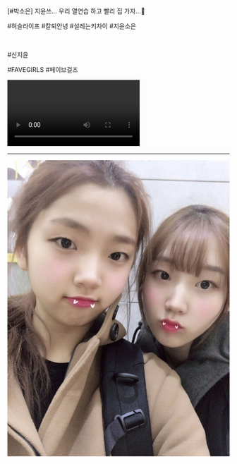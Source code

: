 \[#박소은\] 지윤쓰... 우리 열연습 하고 빨리 집 가자...💪

#허슬라이프 #칼퇴안녕 #설레는키차이 #지윤소은

<br>

#신지윤

#FAVEGIRLS #페이브걸즈

<video controls loop volume=0.2 preload="metadata">
  <source src="../Videos/twitter_180308_1030_0.mp4">
  浏览器不支持视频标签。
</video>

---

![](../Images/twitter_180308_1030_1.jpg)